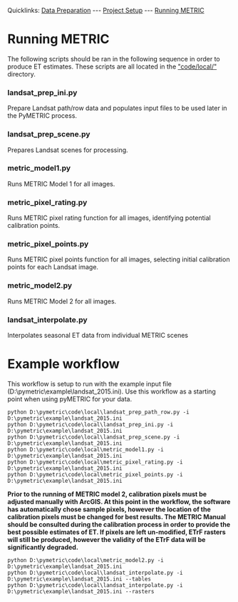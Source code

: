 Quicklinks: [Data Preparation](EXAMPLE_DATA.md) --- [Project Setup](EXAMPLE_SETUP.md) --- [Running METRIC](EXAMPLE_METRIC.md)

# Running METRIC
The following scripts should be ran in the following sequence in order to produce ET estimates.  These scripts are all located in the ["code/local/"](/code/local) directory.

### landsat_prep_ini.py
Prepare Landsat path/row data and populates input files to be used later in the PyMETRIC process.

### landsat_prep_scene.py
Prepares Landsat scenes for processing.

### metric_model1.py
Runs METRIC Model 1 for all images.

### metric_pixel_rating.py 
Runs METRIC pixel rating function for all images, identifying potential calibration points.

### metric_pixel_points.py
Runs METRIC pixel points function for all images, selecting initial calibration points for each Landsat image.

### metric_model2.py
Runs METRIC Model 2 for all images.

### landsat_interpolate.py
Interpolates seasonal ET data from individual METRIC scenes

# Example workflow
This workflow is setup to run with the example input file (D:\pymetric\example\landsat_2015.ini).  Use this workflow as a starting point when using pyMETRIC for your data.

```
python D:\pymetric\code\local\landsat_prep_path_row.py -i D:\pymetric\example\landsat_2015.ini
python D:\pymetric\code\local\landsat_prep_ini.py -i D:\pymetric\example\landsat_2015.ini
python D:\pymetric\code\local\landsat_prep_scene.py -i D:\pymetric\example\landsat_2015.ini
python D:\pymetric\code\local\metric_model1.py -i D:\pymetric\example\landsat_2015.ini
python D:\pymetric\code\local\metric_pixel_rating.py -i D:\pymetric\example\landsat_2015.ini
python D:\pymetric\code\local\metric_pixel_points.py -i D:\pymetric\example\landsat_2015.ini
```

__Prior to the running of METRIC model 2, calibration pixels must be adjusted manually with ArcGIS. At this point in the workflow, the software has automatically chose sample pixels, however the location of the calibration pixels must be changed for best results.  The METRIC Manual should be consulted during the calibration process in order to provide the best possible estimates of ET.  If pixels are left un-modified, ETrF rasters will still be produced, however the validity of the ETrF data will be significantly degraded.__

```
python D:\pymetric\code\local\metric_model2.py -i D:\pymetric\example\landsat_2015.ini
python D:\pymetric\code\local\landsat_interpolate.py -i D:\pymetric\example\landsat_2015.ini --tables
python D:\pymetric\code\local\landsat_interpolate.py -i D:\pymetric\example\landsat_2015.ini --rasters
```